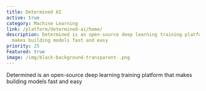 ```yaml
---
title: Determined AI
active: true
category: Machine Learning
link: /platform/determined-ai/home/
description: Determined is an open-source deep learning training platform that
  makes building models fast and easy
priority: 25
Featured: true
image: /img/black-background-transparent-.png
---
```

Determined is an open-source deep learning training platform that makes building models fast and easy